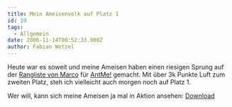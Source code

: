 ```yaml
---
title: Mein Ameisenvolk auf Platz 1
id: 19
tags:
  - Allgemein
date: 2006-11-14T00:52:33.000Z
author: Fabian Wetzel
---
```


Heute war es soweit und meine Ameisen haben einen riesigen Sprung auf der [Rangliste von Marco](http://mwiedemeyer.de/AntMe/) für [AntMe!](http://www.microsoft.com/germany/msdn/coding4fun/antme/default.mspx) gemacht. Mit über 3k Punkte Luft zum zweiten Platz, steh ich vielleicht auch morgen noch auf Platz 1.

Wer will, kann sich meine Ameisen ja mal in Aktion ansehen: [Download](http://fabse.net/dl/fabse-antme.rar)

